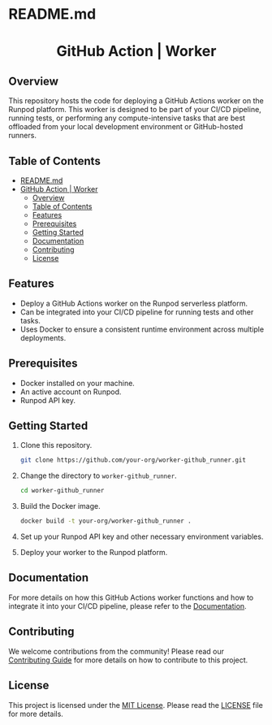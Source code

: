 # README.md

<div align="center">

# GitHub Action | Worker

</div>

## Overview

This repository hosts the code for deploying a GitHub Actions worker on the Runpod platform. This worker is designed to be part of your CI/CD pipeline, running tests, or performing any compute-intensive tasks that are best offloaded from your local development environment or GitHub-hosted runners.

## Table of Contents

- [README.md](#readmemd)
- [GitHub Action | Worker](#github-action--worker)
  - [Overview](#overview)
  - [Table of Contents](#table-of-contents)
  - [Features](#features)
  - [Prerequisites](#prerequisites)
  - [Getting Started](#getting-started)
  - [Documentation](#documentation)
  - [Contributing](#contributing)
  - [License](#license)

## Features

- Deploy a GitHub Actions worker on the Runpod serverless platform.
- Can be integrated into your CI/CD pipeline for running tests and other tasks.
- Uses Docker to ensure a consistent runtime environment across multiple deployments.

## Prerequisites

- Docker installed on your machine.
- An active account on Runpod.
- Runpod API key.

## Getting Started

1. Clone this repository.

   ```bash
   git clone https://github.com/your-org/worker-github_runner.git
   ```

2. Change the directory to `worker-github_runner`.

   ```bash
   cd worker-github_runner
   ```

3. Build the Docker image.

   ```bash
   docker build -t your-org/worker-github_runner .
   ```

4. Set up your Runpod API key and other necessary environment variables.

5. Deploy your worker to the Runpod platform.

## Documentation

For more details on how this GitHub Actions worker functions and how to integrate it into your CI/CD pipeline, please refer to the [Documentation](./docs).

## Contributing

We welcome contributions from the community! Please read our [Contributing Guide](./CONTRIBUTING.md) for more details on how to contribute to this project.

## License

This project is licensed under the [MIT License](./LICENSE). Please read the [LICENSE](./LICENSE) file for more details.
